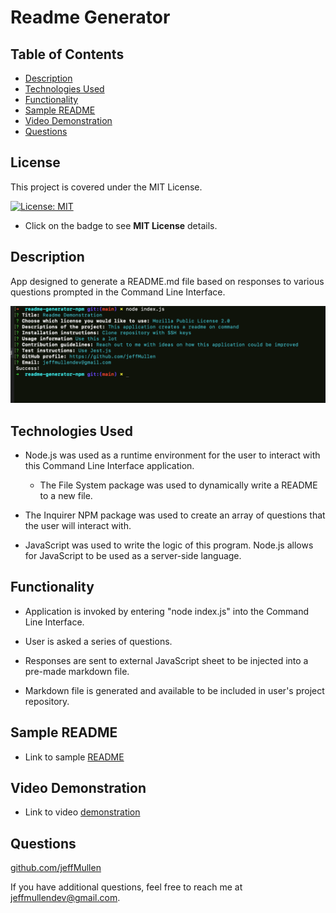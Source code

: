# Readme Generator

  ## Table of Contents
  * [Description](#description)
  * [Technologies Used](#technologies-used)
  * [Functionality](#functionality)
  * [Sample README](#sample-readme)
  * [Video Demonstration](#video-demonstration)
  * [Questions](#questions)

  ## License 
  This project is covered under the MIT License.
    
  [![License: MIT](https://img.shields.io/badge/License-MIT-yellow.svg)](https://opensource.org/licenses/MIT)
  
  - Click on the badge to see **MIT License** details.

  ## Description
  App designed to generate a README.md file based on responses to various questions prompted in the Command Line Interface.

  ![App screenshot](./images/readme-app-screenshot.png)

  ## Technologies Used
  - Node.js was used as a runtime environment for the user to interact with this Command Line Interface application.

    * The File System package was used to dynamically write a README to a new file.

  - The Inquirer NPM package was used to create an array of questions that the user will interact with.
  
  - JavaScript was used to write the logic of this program.  Node.js allows for JavaScript to be used as a server-side language.

  ## Functionality
  - Application is invoked by entering "node index.js" into the Command Line Interface.

  - User is asked a series of questions.
    
  - Responses are sent to external JavaScript sheet to be injected into a pre-made markdown file.

  - Markdown file is generated and available to be included in user's project repository.
  
  ## Sample README
  - Link to sample [README](./sample-readme/generateReadme.md)

  ## Video Demonstration
  - Link to video [demonstration](https://drive.google.com/file/d/1fKFZnUkkVQHlU3_wphIZFHM15PV_YB4t/view?usp=sharing)

  ## Questions
  
  [github.com/jeffMullen](https://github.com/jeffMullen)

  If you have additional questions, feel free to reach me at jeffmullendev@gmail.com.